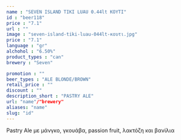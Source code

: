 ```yaml
---
name : "SEVEN ISLAND TIKI LUAU 0.44lt ΚΟΥΤΙ"
id : "beer118"
price : "7.1"
url : ""
image : "seven-island-tiki-luau-044lt-κουτι.jpg"
price : "7.1"
language : "gr"
alchohol : "6.50%"
product_types : "can"
brewery : "Seven"

promotion : ""
beer_types : "ALE BLONDE/BROWN"
retail_price : ""
discount : ""
description_short : "PASTRY ALE"
url: "name"/"brewery"
aliases: "name"
slug: "id"
---
```


Pastry Ale με μάνγκο, γκουάβα, passion fruit, λακτόζη και βανίλια